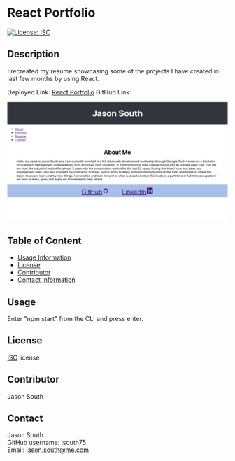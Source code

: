 # React Portfolio

[![License: ISC](https://img.shields.io/badge/License-ISC-blue.svg)](https://opensource.org/licenses/ISC)
## Description
I recreated my resume showcasing some of the projects I have created in last few months by using React. 

Deployed Link: <a href="" title="React_Portfolio">React Portfolio</a>
GitHub Link: 

<img src="./src/assets/img/React_Portfolio.png">

## Table of Content
- [Usage Information](#usage)
- [License](#license)
- [Contributor](#contributor)
- [Contact Information](#contact)

## Usage

Enter "npm start" from the CLI and press enter.

## License

[ISC](https://choosealicense.com/licenses/isc/) license

## Contributor

Jason South

## Contact
Jason South <br/>
GitHub username: jsouth75 <br/>
Email: jason.south@me.com

